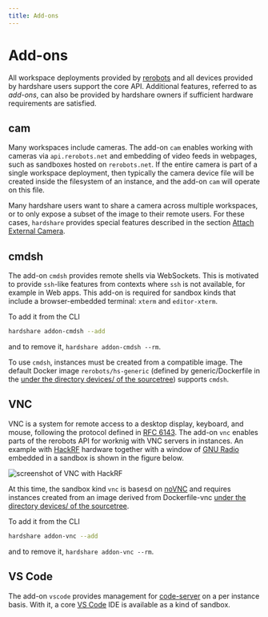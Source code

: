 ```yaml
---
title: Add-ons
---
```


# Add-ons

All workspace deployments provided by [rerobots](https://rerobots.net/) and all devices provided by
hardshare users support the core API. Additional features, referred to as
*add-ons*, can also be provided by hardshare owners if sufficient hardware
requirements are satisfied.


## cam

Many workspaces include cameras. The add-on `cam` enables working with cameras
via `api.rerobots.net` and embedding of video feeds in webpages, such as
sandboxes hosted on `rerobots.net`. If the entire camera is part of a single
workspace deployment, then typically the camera device file will be created
inside the filesystem of an instance, and the add-on `cam` will operate on
this file.

Many hardshare users want to share a camera across multiple workspaces, or to
only expose a subset of the image to their remote users. For these cases,
`hardshare` provides special features described in the section [Attach External Camera](/attach_camera).


## cmdsh

The add-on `cmdsh` provides remote shells via WebSockets. This is motivated to
provide `ssh`-like features from contexts where `ssh` is not available, for
example in Web apps. This add-on is required for sandbox kinds that include a
browser-embedded terminal: `xterm` and `editor-xterm`.

To add it from the CLI

```bash
hardshare addon-cmdsh --add
```

and to remove it, `hardshare addon-cmdsh --rm`.

To use `cmdsh`, instances must be created from a compatible image. The default
Docker image `rerobots/hs-generic` (defined by generic/Dockerfile in the
[under the directory devices/ of the sourcetree](https://github.com/rerobots/hardshare/tree/main/devices)) supports `cmdsh`.


## VNC

VNC is a system for remote access to a desktop display, keyboard, and mouse,
following the protocol defined in [RFC 6143](https://tools.ietf.org/html/rfc6143). The add-on `vnc` enables parts
of the rerobots API for worknig with VNC servers in instances. An example with
[HackRF](https://greatscottgadgets.com/hackrf/) hardware together with a window of [GNU Radio](https://www.gnuradio.org/) embedded in a sandbox is
shown in the figure below.

![screenshot of VNC with HackRF](figures/screenshot-vnc-hackrf.jpg)

At this time, the sandbox kind `vnc` is basesd on [noVNC](https://github.com/novnc/noVNC) and requires
instances created from an image derived from Dockerfile-vnc [under the directory
devices/ of the sourcetree](https://github.com/rerobots/hardshare/tree/main/devices).

To add it from the CLI

```bash
hardshare addon-vnc --add
```

and to remove it, `hardshare addon-vnc --rm`.


## VS Code

The add-on `vscode` provides management for [code-server](https://github.com/cdr/code-server) on a per instance
basis. With it, a core [VS Code](https://github.com/Microsoft/vscode) IDE is available as a kind of sandbox.
